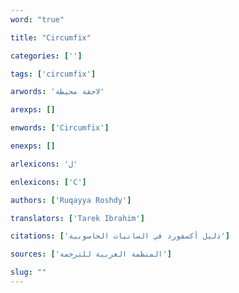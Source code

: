```yaml
---
word: "true"

title: "Circumfix"

categories: ['']

tags: ['circumfix']

arwords: 'لاحقة محيطة'

arexps: []

enwords: ['Circumfix']

enexps: []

arlexicons: 'ل'

enlexicons: ['C']

authors: ['Ruqayya Roshdy']

translators: ['Tarek Ibrahim']

citations: ['دليل أكسفورد في السانيات الحاسوبية']

sources: ['المنظمة العربية للترجمة']

slug: ""
---
```

